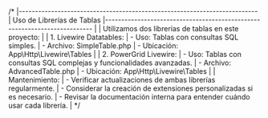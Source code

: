  /*
|--------------------------------------------------------------------------
| Uso de Librerías de Tablas
|--------------------------------------------------------------------------
|
| Utilizamos dos librerías de tablas en este proyecto:
|
| 1. Livewire Datatables:
|    - Uso: Tablas con consultas SQL simples.
|    - Archivo: SimpleTable.php
|    - Ubicación: App\Http\Livewire\Tables
|
| 2. PowerGrid Livewire:
|    - Uso: Tablas con consultas SQL complejas y funcionalidades avanzadas.
|    - Archivo: AdvancedTable.php
|    - Ubicación: App\Http\Livewire\Tables
|
| Mantenimiento:
| - Verificar actualizaciones de ambas librerías regularmente.
| - Considerar la creación de extensiones personalizadas si es necesario.
| - Revisar la documentación interna para entender cuándo usar cada librería.
|
*/
